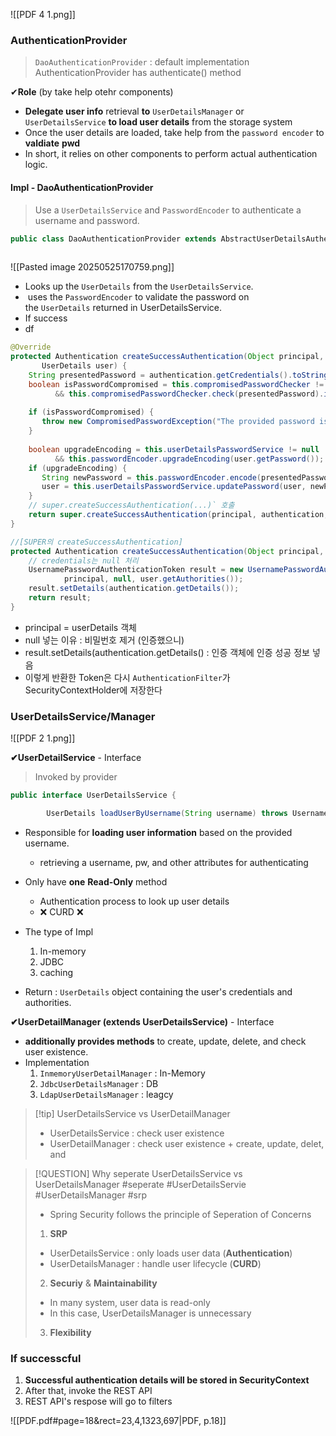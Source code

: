 ![[PDF 4 1.png]]

### AuthenticationProvider
>`DaoAuthenticationProvider` : default implementation
>AuthenticationProvider has authenticate() method

✔**Role** (by take help otehr components)
- **Delegate user info** retrieval **to** `UserDetailsManager` or `UserDetailsService` **to load user details** from the storage system
- Once the user details are loaded, take help from the `password encoder` to **valdiate** **pwd**
- In short, it relies on other components to perform actual authentication logic.

#### Impl - DaoAuthenticationProvider
>Use a `UserDetailsService` and `PasswordEncoder` to authenticate a username and password.

```java 
public class DaoAuthenticationProvider extends AbstractUserDetailsAuthenticationProvider {
	
```

![[Pasted image 20250525170759.png]]
- Looks up the `UserDetails` from the `UserDetailsService`.
-  uses the `PasswordEncoder` to validate the password on the `UserDetails` returned in UserDetailsService.
- If success
- df
```java 
@Override  
protected Authentication createSuccessAuthentication(Object principal, Authentication authentication,  
       UserDetails user) {  
    String presentedPassword = authentication.getCredentials().toString();  
    boolean isPasswordCompromised = this.compromisedPasswordChecker != null  
          && this.compromisedPasswordChecker.check(presentedPassword).isCompromised();  
          
    if (isPasswordCompromised) {  
       throw new CompromisedPasswordException("The provided password is compromised, please change your password");  
    }  
    
    boolean upgradeEncoding = this.userDetailsPasswordService != null  
          && this.passwordEncoder.upgradeEncoding(user.getPassword());  
    if (upgradeEncoding) {  
       String newPassword = this.passwordEncoder.encode(presentedPassword);  
       user = this.userDetailsPasswordService.updatePassword(user, newPassword);  
    }  
    // super.createSuccessAuthentication(...)` 호출
    return super.createSuccessAuthentication(principal, authentication, user);  
}

//[SUPER의 createSuccessAuthentication]
protected Authentication createSuccessAuthentication(Object principal, Authentication authentication, UserDetails user) {
    // credentials는 null 처리
    UsernamePasswordAuthenticationToken result = new UsernamePasswordAuthenticationToken(
            principal, null, user.getAuthorities());
    result.setDetails(authentication.getDetails());
    return result;
}

```
- principal = userDetails 객체
- null 넣는 이유 : 비밀번호 제거 (인증했으니)
- result.setDetails(authentication.getDetails() : 인증 객체에 인증 성공 정보 넣음 
- 이렇게 반환한 Token은 다시 `AuthenticationFilter`가 SecurityContextHolder에 저장한다

### UserDetailsService/Manager
![[PDF 2 1.png]]

**✔UserDetailService** - Interface
>Invoked by provider
```java 
public interface UserDetailsService {

		UserDetails loadUserByUsername(String username) throws UsernameNotFoundException;
```


- Responsible for **loading user information** based on the provided username.
	- retrieving a username, pw, and other attributes for authenticating 

- Only have **one** **Read-Only** method   
	- Authentication process to look up user details 
	- ❌ CURD ❌
	  
- The type of Impl 
	1. In-memory
	2. JDBC 
	3. caching 
	   
- Return : `UserDetails` object containing the user's credentials and authorities.

**✔UserDetailManager (extends UserDetailsService)** - Interface
- **additionally provides methods** to create, update, delete, and check user existence.
- Implementation
	1. `InmemoryUserDetailManager` : In-Memory
	2. `JdbcUserDetailsManager` : DB
	3. `LdapUserDetailsManager` : leagcy 
>[!tip] UserDetailsService vs UserDetailManager
>- UserDetailsService : check user existence 
>- UserDetailManager : check user existence + create, update, delet, and 



>[!QUESTION] Why seperate UserDetailsService vs UserDetailsManager
> #seperate #UserDetailsServie  #UserDetailsManager  #srp
>- Spring Security follows the principle of Seperation of Concerns
>1. **SRP** 
>	- UserDetailsService : only loads user data (**Authentication**)
>	- UserDetailsManager : handle user lifecycle (**CURD**)
>2. **Securiy** & **Maintainability** 
>	- In many system, user data is read-only
>	- In this case, UserDetailsManager is unnecessary
>3. **Flexibility** 



### If successcful 
1. **Successful authentication details will be stored in SecurityContext**
2. After that, invoke the REST API 
3. REST API's respose will go to filters 


![[PDF.pdf#page=18&rect=23,4,1323,697|PDF, p.18]]





